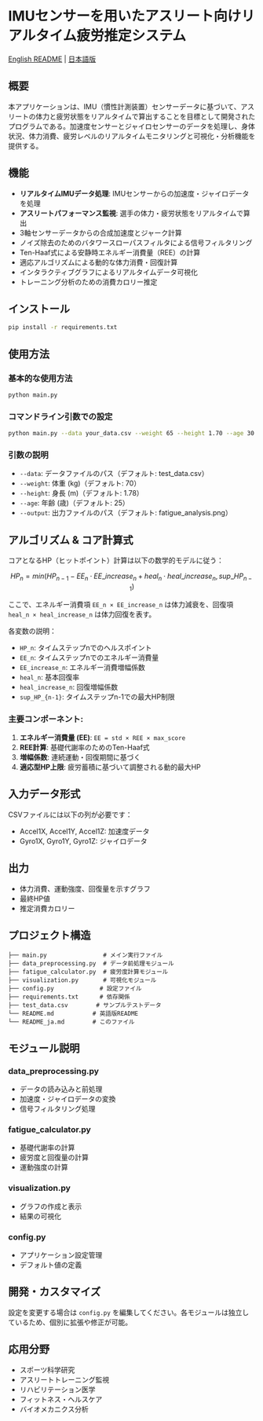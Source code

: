 # IMUセンサーを用いたアスリート向けリアルタイム疲労推定システム

[English README](README.md) | [日本語版](README_ja.md)

## 概要
本アプリケーションは、IMU（慣性計測装置）センサーデータに基づいて、アスリートの体力と疲労状態をリアルタイムで算出することを目標として開発されたプログラムである。加速度センサーとジャイロセンサーのデータを処理し、身体状況、体力消費、疲労レベルのリアルタイムモニタリングと可視化・分析機能を提供する。

## 機能
- **リアルタイムIMUデータ処理**: IMUセンサーからの加速度・ジャイロデータを処理
- **アスリートパフォーマンス監視**: 選手の体力・疲労状態をリアルタイムで算出
- 3軸センサーデータからの合成加速度とジャーク計算
- ノイズ除去のためのバタワースローパスフィルタによる信号フィルタリング
- Ten-Haaf式による安静時エネルギー消費量（REE）の計算
- 適応アルゴリズムによる動的な体力消費・回復計算
- インタラクティブグラフによるリアルタイムデータ可視化
- トレーニング分析のための消費カロリー推定

## インストール
```bash
pip install -r requirements.txt
```

## 使用方法

### 基本的な使用方法
```bash
python main.py
```

### コマンドライン引数での設定
```bash
python main.py --data your_data.csv --weight 65 --height 1.70 --age 30 --output result.png
```

### 引数の説明
- `--data`: データファイルのパス（デフォルト: test_data.csv）
- `--weight`: 体重 (kg)（デフォルト: 70）
- `--height`: 身長 (m)（デフォルト: 1.78）
- `--age`: 年齢 (歳)（デフォルト: 25）
- `--output`: 出力ファイルのパス（デフォルト: fatigue_analysis.png）

## アルゴリズム & コア計算式

コアとなるHP（ヒットポイント）計算は以下の数学的モデルに従う：

```math
HP_n = min(HP_{n-1} - EE_n \cdot{EE\_increase}_n + heal_n \cdot {heal\_increase}_n, {sup\_{HP}}_{n-1})
```

ここで、エネルギー消費項 `EE_n × EE_increase_n` は体力減衰を、回復項 `heal_n × heal_increase_n` は体力回復を表す。

各変数の説明：
- `HP_n`: タイムステップnでのヘルスポイント
- `EE_n`: タイムステップnでのエネルギー消費量
- `EE_increase_n`: エネルギー消費増幅係数
- `heal_n`: 基本回復率
- `heal_increase_n`: 回復増幅係数
- `sup_HP_{n-1}`: タイムステップn-1での最大HP制限

### 主要コンポーネント:
1. **エネルギー消費量 (EE)**: `EE = std × REE × max_score`
2. **REE計算**: 基礎代謝率のためのTen-Haaf式
3. **増幅係数**: 連続運動・回復期間に基づく
4. **適応型HP上限**: 疲労蓄積に基づいて調整される動的最大HP

## 入力データ形式
CSVファイルには以下の列が必要です：
- Accel1X, Accel1Y, Accel1Z: 加速度データ
- Gyro1X, Gyro1Y, Gyro1Z: ジャイロデータ

## 出力
- 体力消費、運動強度、回復量を示すグラフ
- 最終HP値
- 推定消費カロリー

## プロジェクト構造
```
├── main.py                # メイン実行ファイル
├── data_preprocessing.py  # データ前処理モジュール
├── fatigue_calculator.py  # 疲労度計算モジュール
├── visualization.py       # 可視化モジュール
├── config.py             # 設定ファイル
├── requirements.txt      # 依存関係
├── test_data.csv        # サンプルテストデータ
└── README.md           # 英語版README
└── README_ja.md        # このファイル
```

## モジュール説明

### data_preprocessing.py
- データの読み込みと前処理
- 加速度・ジャイロデータの変換
- 信号フィルタリング処理

### fatigue_calculator.py
- 基礎代謝率の計算
- 疲労度と回復量の計算
- 運動強度の計算

### visualization.py
- グラフの作成と表示
- 結果の可視化

### config.py
- アプリケーション設定管理
- デフォルト値の定義

## 開発・カスタマイズ
設定を変更する場合は `config.py` を編集してください。各モジュールは独立しているため、個別に拡張や修正が可能。

## 応用分野
- スポーツ科学研究
- アスリートトレーニング監視
- リハビリテーション医学
- フィットネス・ヘルスケア
- バイオメカニクス分析